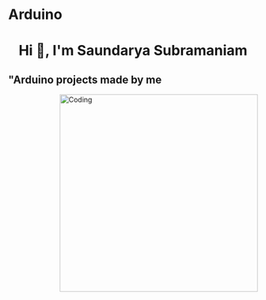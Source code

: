# Arduino
<h1 align="center">Hi 👋, I'm Saundarya Subramaniam</h1>
<h2>"Arduino projects made by me</h2>
<img align="right" alt="Coding" width="400" src="https://media1.giphy.com/media/a7Ik5hjrFQuxiPKFZO/giphy.gif?cid=6c09b952h6tmrx96modglf23ydsekeax0nc4wsseahzfktum&ep=v1_internal_gif_by_id&rid=giphy.gif&ct=s">
